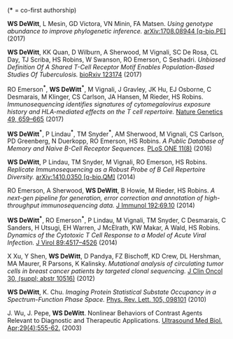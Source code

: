 (**\*** = co-first authorship)

**WS DeWitt**, L Mesin, GD Victora, VN Minin, FA Matsen. *Using genotype abundance to improve phylogenetic inference.* [arXiv:1708.08944 [q-bio.PE]](https://arxiv.org/abs/1708.08944) (2017)

**WS DeWitt**, KK Quan, D Wilburn, A Sherwood, M Vignali, SC De Rosa, CL Day, TJ Scriba, HS Robins, W Swanson, RO Emerson, C Seshadri. *Unbiased Definition Of A Shared T-Cell Receptor Motif Enables Population-Based Studies Of Tuberculosis.* [bioRxiv 123174](http://www.biorxiv.org/content/early/2017/04/03/123174) (2017)

RO Emerson<sup>**\***</sup>, **WS DeWitt**<sup>**\***</sup>, M Vignali, J Gravley, JK Hu, EJ Osborne, C Desmarais, M Klinger, CS Carlson, JA Hansen, M Rieder, HS Robins. *Immunosequencing identifies signatures of cytomegalovirus exposure history and HLA-mediated effects on the T cell repertoire.* [Nature Genetics 49, 659–665](https://www.nature.com/ng/journal/v49/n5/abs/ng.3822.html) (2017)

**WS DeWitt**<sup>**\***</sup>, P Lindau<sup>**\***</sup>, TM Snyder<sup>**\***</sup>, AM Sherwood, M Vignali, CS Carlson, PD Greenberg, N Duerkopp, RO Emerson, HS Robins. *A Public Database of Memory and Naive B-Cell Receptor Sequences.* [PLoS ONE 11(8)](https://doi.org/10.1371/journal.pone.0160853) (2016)

**WS DeWitt**, P Lindau, TM Snyder, M Vignali, RO Emerson, HS Robins. *Replicate Immunosequencing as a Robust Probe of B Cell Repertoire Diversity.* [arXiv:1410.0350 [q-bio.QM]](https://arxiv.org/abs/1410.0350) (2014)

RO Emerson, A Sherwood, **WS DeWitt**, B Howie, M Rieder, HS Robins. *A next-gen pipeline for generation, error correction and annotation of high-throughput immunosequencing data.* [J Immunol 192:69.10](http://www.jimmunol.org/content/192/1_Supplement/69.10) (2014)

**WS DeWitt**<sup>**\***</sup>, RO Emerson<sup>**\***</sup>, P Lindau, M Vignali, TM Snyder, C Desmarais, C Sanders, H Utsugi, EH Warren, J McElrath, KW Makar, A Wald, HS Robins. *Dynamics of the Cytotoxic T Cell Response to a Model of Acute Viral Infection.* [J Virol 89:4517–4526](https://www.ncbi.nlm.nih.gov/pubmed/25653453) (2014)

X Xu, Y Shen, **WS DeWitt**, D Pandya, FZ Bischoff, KD Crew, DL Hershman, MA Maurer, R Parsons, K Kalinsky. *Mutational analysis of circulating tumor cells in breast cancer patients by targeted clonal sequencing.* [J Clin Oncol 30, (suppl; abstr 10516)](http://ascopubs.org/doi/abs/10.1200/jco.2012.30.15_suppl.10516) (2012)

**WS DeWitt**, K. Chu. *Imaging Protein Statistical Substate Occupancy in a Spectrum-Function Phase Space.* [Phys. Rev. Lett. 105, 098101](https://journals.aps.org/prl/abstract/10.1103/PhysRevLett.105.098101) (2010)

J. Wu, J. Pepe, **WS DeWitt**. Nonlinear Behaviors of Contrast Agents Relevant to Diagnostic and 
Therapeutic Applications. [Ultrasound Med Biol. Apr;29(4):555-62.](http://www.sciencedirect.com/science/article/pii/S0301562902007895?via%3Dihub) (2003)
